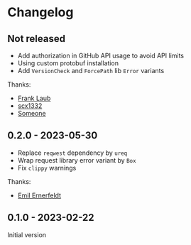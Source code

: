 # Changelog

## Not released

- Add authorization in GitHub API usage to avoid API limits
- Using custom protobuf installation
- Add `VersionCheck` and `ForcePath` lib `Error` variants

Thanks:

- [Frank Laub](https://github.com/flaub)
- [scx1332](https://github.com/scx1332)
- [Someone](https://github.com/SomeoneSerge)

## 0.2.0 - 2023-05-30

- Replace `reqwest` dependency by `ureq`
- Wrap request library error variant by `Box`
- Fix `clippy` warnings

Thanks:

- [Emil Ernerfeldt](https://github.com/emilk)

## 0.1.0 - 2023-02-22

Initial version